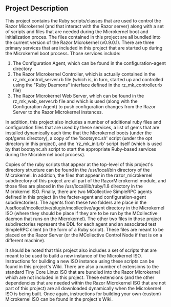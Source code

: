 ## Project Description

This project contains the Ruby scripts/classes that are used to control the Razor Microkernel (and that interact with the Razor server) along with a set of scripts and files that are needed during the Microkernel boot and initialization proces. The files contained in this project are all bundled into the current version of the Razor Microkernel (v0.9.0.1). There are three primary services that are included in this project that are started up during the Microkernel boot process. Those services include:

1. The Configuration Agent, which can be found in the configuration-agent directory
1. The Razor Microkernel Controller, which is actually contained in the rz_mk_control_server.rb file (which is, in turn, started up and controlled using the "Ruby Daemons" interface defined in the rz_mk_controller.rb file)
1. The Razor Microkernel Web Server, which can be found in the rz_mk_web_server.rb file and which is used (along with the Configuration Agent) to push configuration changes from the Razor Server to the Razor Microkernel instances.

In addition, this project also includes a number of additional ruby files and configuration files that are used by these services, a list of gems that are installed dynamically each time that the Microkernel boots (under the opt/gems directory), a copy of the 'bootsync.sh' script (under the opt directory in this project), and the 'rz_mk_init.rb' script itself (which is used by that bootsync.sh script to start the appropriate Ruby-based services during the Microkernel boot process).

Copies of the ruby scripts that appear at the top-level of this project's directory structure can be found in the /usr/local/bin directory of the Microkernel. In addition, the files that appear in the razor_microkernel subdirectory of this project are all part of the RazorMicrokernel module, and those files are placed in the /usr/local/lib/ruby/1.8 directory in the Microkernel ISO. Finally, there are two MCollective SimpleRPC agents defined in this project (in the facter-agent and configuration-agent subdirectories). The agents from these two folders are place in the /usr/local/mcollective/plugin/mcollective/agent directory in the Microkernel ISO (where they should be place if they are to be run by the MCollective daemon that runs on the Microkernel). The other two files in those project subdirectories represent the DDL for each agent and an associated test SimpleRPC client (in the form of a Ruby script). These files are meant to be placed on the Razor Server (or the MCollective Control Node if that is on a different machine).

It should be noted that this project also includes a set of scripts that are meant to be used to build a new instance of the Microkernel ISO. Instructions for building a new ISO instance using these scripts can be found in this project's Wiki. There are also a number of extensions to the standard Tiny Core Linux ISO that are bundled into the Razor Microkernel which are not included in this project. These extensions (and the other dependencies that are needed within the Razor Microkernel ISO that are not part of this project) are all downloaded dynamically when the Microkernel ISO is being built. Once again, instructions for building your own (custom) Microkernel ISO can be found in the project's Wiki.
